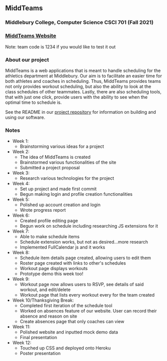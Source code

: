 ## MiddTeams
### Middlebury College, Computer Science CSCI 701 (Fall 2021)

### [MiddTeams Website](https://middteams.herokuapp.com/)
Note: team code is 1234 if you would like to test it out

### About our project
MiddTeams is a web applications that is meant to handle scheduling for the athletics department at Middlebury. Our aim is to facilitate an easier time for both athletes and coaches in scheduling. Thus, MiddTeams provides teams not only provides workout scheduling, but also the ability to look at the class schedules of other teammates. Lastly, there are also scheduling tools, that with just one click, provide users with the ability to see when the optimal time to schedule is.

See the README in our [project repository](https://github.com/philipclaude/project-website) for information on building and using our software.

### Notes

- Week 1:
  - Brainstorming various ideas for a project
- Week 2:
  - The idea of MiddTeams is created
  - Brainstormed various functionalities of the site
  - Submitted a project proposal
- Week 3:
  - Research various technologies for the project
- Week 4:
  - Set up project and made first commit
  - Begun making login and profile creation functionalities
- Week 5:
  - Polished up account creation and login
  - Wrote progress report
- Week 6:
  - Created profile editing page
  - Begun work on schedule including researching JS extensions for it
- Week 7:
  - Able to make schedule items
  - Schedule extension works, but not as desired...more research
  - Implemented FullCalendar js and it works
- Week 8:
  - Schedule item details page created, allowing users to edit them
  - Roster page created with links to other's schedules
  - Workout page displays workouts
  - Prototype demo this week too!
- Week 9:
  - Workout page now allows users to RSVP, see details of said workout, and edit/delete
  - Workout page that lists every workout every for the team created
- Week 10/Thanksgiving Break:
  - Completed first iteration of the schedule tool
  - Worked on absences feature of our website. User can record their absence and reason on site
  - Create absences page that only coaches can view
- Week 11:
  - Polished website and inputted mock demo data
  - Final presentation
- Week 12:
  - Touched up CSS and deployed onto Heroku
  - Poster presentation
